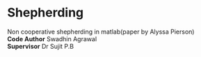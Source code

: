 # Shepherding
Non cooperative shepherding in matlab(paper by Alyssa Pierson)
\
**Code Author**
Swadhin Agrawal
\
**Supervisor**
Dr Sujit P.B
